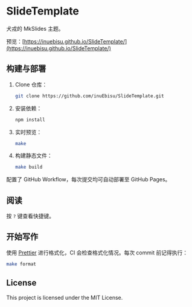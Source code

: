# SlideTemplate

犬戎的 MkSlides 主题。

预览：[https://inuebisu.github.io/SlideTemplate/](https://inuebisu.github.io/SlideTemplate/)

## 构建与部署

1. Clone 仓库：

    ```bash
    git clone https://github.com/inuEbisu/SlideTemplate.git
    ```

2. 安装依赖：

    ```bash
    npm install
    ```

3. 实时预览：

    ```bash
    make
    ```

4. 构建静态文件：

    ```bash
    make build
    ```

配置了 GitHub Workflow，每次提交均可自动部署至 GitHub Pages。

## 阅读

按 `?` 键查看快捷键。

## 开始写作

使用 [Prettier](https://prettier.io/) 进行格式化，CI 会检查格式化情况。每次 commit 前记得执行：

```bash
make format
```

## License

This project is licensed under the MIT License.

